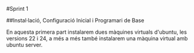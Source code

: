 #Sprint 1

##Instal·lació, Configuració Inicial i Programari de Base

En aquesta primera part instalarem dues màquines virtuals d'ubuntu, les versions 22 i 24, a més a més també instalarem una màquina virtual amb ubuntu server.